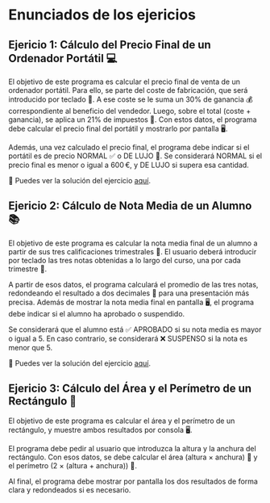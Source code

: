 # Enunciados de los ejericios
## Ejericio 1: Cálculo del Precio Final de un Ordenador Portátil 💻

El objetivo de este programa es calcular el precio final de venta de un ordenador portátil. Para ello, se parte del coste de fabricación, que será introducido por teclado 🧾. A ese coste se le suma un 30% de ganancia 💰 correspondiente al beneficio del vendedor. Luego, sobre el total (coste + ganancia), se aplica un 21% de impuestos 🧾. Con estos datos, el programa debe calcular el precio final del portátil y mostrarlo por pantalla 🖥️.

Además, una vez calculado el precio final, el programa debe indicar si el portátil es de precio NORMAL ✅ o DE LUJO 💎. Se considerará NORMAL si el precio final es menor o igual a 600 €, y DE LUJO si supera esa cantidad.

🔗 Puedes ver la solución del ejercicio [aquí](EjercicioPrecioPortatil.java).

## Ejericio 2: Cálculo de Nota Media de un Alumno 📚

El objetivo de este programa es calcular la nota media final de un alumno a partir de sus tres calificaciones trimestrales 📝. El usuario deberá introducir por teclado las tres notas obtenidas a lo largo del curso, una por cada trimestre 📅.

A partir de esos datos, el programa calculará el promedio de las tres notas, redondeando el resultado a dos decimales 🎯 para una presentación más precisa. Además de mostrar la nota media final en pantalla 🖥️, el programa debe indicar si el alumno ha aprobado o suspendido.

Se considerará que el alumno está ✅ APROBADO si su nota media es mayor o igual a 5. En caso contrario, se considerará ❌ SUSPENSO si la nota es menor que 5.

🔗 Puedes ver la solución del ejercicio [aquí](EjercicioNotaMedia.java).

## Ejericio 3: Cálculo del Área y el Perímetro de un Rectángulo 📐
El objetivo de este programa es calcular el área y el perímetro de un rectángulo, y muestre ambos resultados por consola 🖥️.

El programa debe pedir al usuario que introduzca la altura y la anchura del rectángulo. Con esos datos, se debe calcular el área (altura × anchura) 🧮 y el perímetro (2 × (altura + anchura)) 📏.

Al final, el programa debe mostrar por pantalla los dos resultados de forma clara y redondeados si es necesario.
